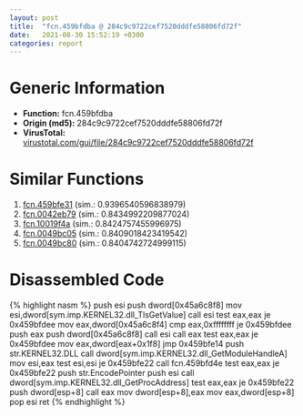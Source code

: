 ```yaml
---
layout: post
title:  "fcn.459bfdba @ 284c9c9722cef7520dddfe58806fd72f"
date:   2021-08-30 15:52:19 +0300
categories: report
---
```


# Generic Information
- **Function:** fcn.459bfdba
- **Origin (md5):** 284c9c9722cef7520dddfe58806fd72f
- **VirusTotal:** [virustotal.com/gui/file/284c9c9722cef7520dddfe58806fd72f][virustotal_ref]



# Similar Functions

1. [fcn.459bfe31][similar_1_ref] (sim.: 0.9396540596838979)
2. [fcn.0042eb79][similar_2_ref] (sim.: 0.8434992209877024)
3. [fcn.10019f4a][similar_3_ref] (sim.: 0.8424757455996975)
4. [fcn.0049bc05][similar_4_ref] (sim.: 0.8409018423419542)
5. [fcn.0049bc80][similar_5_ref] (sim.: 0.8404742724999115)


# Disassembled Code

{% highlight nasm %}
push esi
push dword[0x45a6c8f8]
mov esi,dword[sym.imp.KERNEL32.dll_TlsGetValue]
call esi
test eax,eax
je 0x459bfdee
mov eax,dword[0x45a6c8f4]
cmp eax,0xffffffff
je 0x459bfdee
push eax
push dword[0x45a6c8f8]
call esi
call eax
test eax,eax
je 0x459bfdee
mov eax,dword[eax+0x1f8]
jmp 0x459bfe14
push str.KERNEL32.DLL
call dword[sym.imp.KERNEL32.dll_GetModuleHandleA]
mov esi,eax
test esi,esi
je 0x459bfe22
call fcn.459bfd4e
test eax,eax
je 0x459bfe22
push str.EncodePointer
push esi
call dword[sym.imp.KERNEL32.dll_GetProcAddress]
test eax,eax
je 0x459bfe22
push dword[esp+8]
call eax
mov dword[esp+8],eax
mov eax,dword[esp+8]
pop esi
ret 
{% endhighlight %}


[similar_1_ref]: /report/fcn.459bfe31@284c9c9722cef7520dddfe58806fd72f
[similar_2_ref]: /report/fcn.0042eb79@9964b63070116cfb2469e51850178af1
[similar_3_ref]: /report/fcn.10019f4a@4c3818fdf32d89a09257dbc9d3e142ea
[similar_4_ref]: /report/fcn.0049bc05@279a61b1e76da49531f1f16fd1102a2d
[similar_5_ref]: /report/fcn.0049bc80@279a61b1e76da49531f1f16fd1102a2d
[virustotal_ref]: https://www.virustotal.com/gui/file/284c9c9722cef7520dddfe58806fd72f